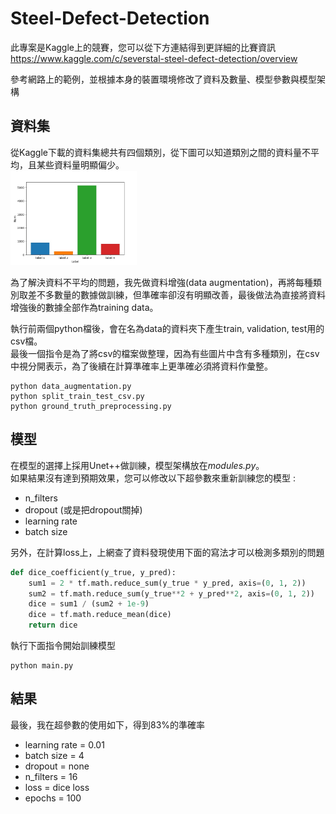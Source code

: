 # Steel-Defect-Detection

此專案是Kaggle上的競賽，您可以從下方連結得到更詳細的比賽資訊  
https://www.kaggle.com/c/severstal-steel-defect-detection/overview

參考網路上的範例，並根據本身的裝置環境修改了資料及數量、模型參數與模型架構

## 資料集
從Kaggle下載的資料集總共有四個類別，從下圖可以知道類別之間的資料量不平均，且某些資料量明顯偏少。  
<img src="img/label_number.jpeg" width="40%"/>

為了解決資料不平均的問題，我先做資料增強(data augmentation)，再將每種類別取差不多數量的數據做訓練，但準確率卻沒有明顯改善，最後做法為直接將資料增強後的數據全部作為training data。  

執行前兩個python檔後，會在名為data的資料夾下產生train, validation, test用的csv檔。  
最後一個指令是為了將csv的檔案做整理，因為有些圖片中含有多種類別，在csv中視分開表示，為了後續在計算準確率上更準確必須將資料作彙整。
```
python data_augmentation.py
python split_train_test_csv.py
python ground_truth_preprocessing.py
```

## 模型
在模型的選擇上採用Unet++做訓練，模型架構放在*modules.py*。  
如果結果沒有達到預期效果，您可以修改以下超參數來重新訓練您的模型 :
* n_filters
* dropout (或是把dropout關掉)
* learning rate
* batch size

另外，在計算loss上，上網查了資料發現使用下面的寫法才可以檢測多類別的問題
```python
def dice_coefficient(y_true, y_pred):
    sum1 = 2 * tf.math.reduce_sum(y_true * y_pred, axis=(0, 1, 2))
    sum2 = tf.math.reduce_sum(y_true**2 + y_pred**2, axis=(0, 1, 2))
    dice = sum1 / (sum2 + 1e-9)
    dice = tf.math.reduce_mean(dice)
    return dice
```

執行下面指令開始訓練模型
```
python main.py
```

## 結果
最後，我在超參數的使用如下，得到83%的準確率
* learning rate = 0.01
* batch size = 4
* dropout = none
* n_filters = 16
* loss = dice loss
* epochs = 100

